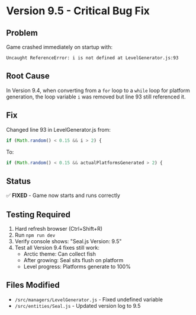 # Version 9.5 - Critical Bug Fix

## Problem
Game crashed immediately on startup with:
```
Uncaught ReferenceError: i is not defined at LevelGenerator.js:93
```

## Root Cause
In Version 9.4, when converting from a `for` loop to a `while` loop for platform generation, the loop variable `i` was removed but line 93 still referenced it.

## Fix
Changed line 93 in LevelGenerator.js from:
```javascript
if (Math.random() < 0.15 && i > 2) {
```
To:
```javascript
if (Math.random() < 0.15 && actualPlatformsGenerated > 2) {
```

## Status
✅ **FIXED** - Game now starts and runs correctly

## Testing Required
1. Hard refresh browser (Ctrl+Shift+R)
2. Run `npm run dev`
3. Verify console shows: "Seal.js Version: 9.5"
4. Test all Version 9.4 fixes still work:
   - Arctic theme: Can collect fish
   - After growing: Seal sits flush on platform
   - Level progress: Platforms generate to 100%

## Files Modified
- `/src/managers/LevelGenerator.js` - Fixed undefined variable
- `/src/entities/Seal.js` - Updated version log to 9.5
